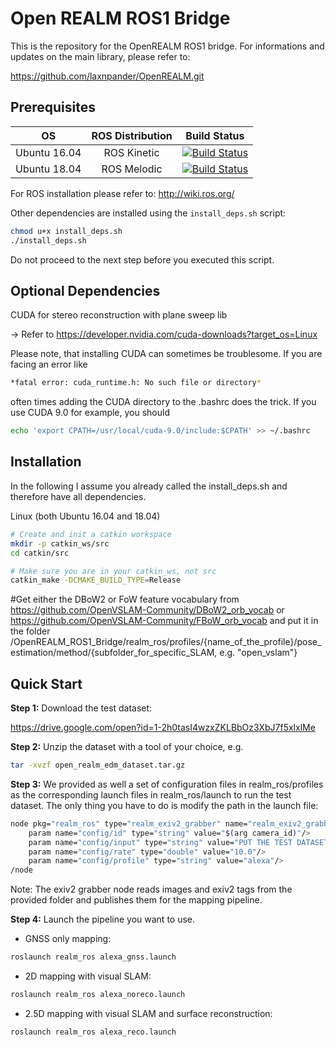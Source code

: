 # Open REALM ROS1 Bridge

This is the repository for the OpenREALM ROS1 bridge. For informations and updates on the main library, please refer to:

https://github.com/laxnpander/OpenREALM.git

## Prerequisites


| OS         | ROS Distribution | Build Status |
|:----------:|:----------------:|:------------:|
|Ubuntu 16.04| ROS Kinetic      | [![Build Status](https://travis-ci.org/laxnpander/OpenREALM_ROS1_Bridge.svg?branch=master)](https://travis-ci.org/github/laxnpander/OpenREALM_ROS1_Bridge) |
|Ubuntu 18.04| ROS Melodic      | [![Build Status](https://travis-ci.org/laxnpander/OpenREALM_ROS1_Bridge.svg?branch=master)](https://travis-ci.org/github/laxnpander/OpenREALM_ROS1_Bridge) |

For ROS installation please refer to: http://wiki.ros.org/

Other dependencies are installed using the  ```install_deps.sh``` script:
```sh
chmod u+x install_deps.sh
./install_deps.sh
```
Do not proceed to the next step before 
you executed this script.

## Optional Dependencies

CUDA for stereo reconstruction with plane sweep lib

-> Refer to https://developer.nvidia.com/cuda-downloads?target_os=Linux

Please note, that installing CUDA can sometimes be troublesome. If you are facing an error like 
```sh
*fatal error: cuda_runtime.h: No such file or directory*
```
often times adding the CUDA directory to the .bashrc does the trick. If you use CUDA 9.0 for example, you should 
```sh
echo 'export CPATH=/usr/local/cuda-9.0/include:$CPATH' >> ~/.bashrc 
```

## Installation

In the following I assume you already called the install_deps.sh and therefore have all dependencies.

Linux (both Ubuntu 16.04 and 18.04)

```sh
# Create and init a catkin workspace
mkdir -p catkin_ws/src
cd catkin/src

# Make sure you are in your catkin_ws, not src
catkin_make -DCMAKE_BUILD_TYPE=Release
```
#Get either the DBoW2 or FoW feature vocabulary from 
https://github.com/OpenVSLAM-Community/DBoW2_orb_vocab
or
https://github.com/OpenVSLAM-Community/FBoW_orb_vocab
and put it in the folder 
/OpenREALM_ROS1_Bridge/realm_ros/profiles/{name_of_the_profile}/pose_estimation/method/{subfolder_for_specific_SLAM, e.g. "open_vslam"}



## Quick Start

**Step 1:**
Download the test dataset:

https://drive.google.com/open?id=1-2h0tasI4wzxZKLBbOz3XbJ7f5xlxlMe

**Step 2:**
Unzip the dataset with a tool of your choice, e.g.
```sh
tar -xvzf open_realm_edm_dataset.tar.gz
```

**Step 3:**
We provided as well a set of configuration files in realm_ros/profiles as the corresponding launch files in 
realm_ros/launch to run the test dataset. The only thing you have to do is modify the path in the launch file:
```sh
node pkg="realm_ros" type="realm_exiv2_grabber" name="realm_exiv2_grabber" output="screen"
    param name="config/id" type="string" value="$(arg camera_id)"/>
    param name="config/input" type="string" value="PUT THE TEST DATASET'S ABSOLUTE PATH HERE"/>
    param name="config/rate" type="double" value="10.0"/>
    param name="config/profile" type="string" value="alexa"/>
/node
```
Note: The exiv2 grabber node reads images and exiv2 tags from the provided folder and publishes them 
for the mapping pipeline.

**Step 4:**
Launch the pipeline you want to use.

- GNSS only mapping:
```sh
roslaunch realm_ros alexa_gnss.launch
```

- 2D mapping with visual SLAM:
```sh
roslaunch realm_ros alexa_noreco.launch
```

- 2.5D mapping with visual SLAM and surface reconstruction:
```sh
roslaunch realm_ros alexa_reco.launch
```
